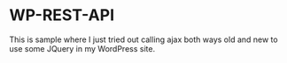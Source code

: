 # WP-REST-API

This is sample where I just tried out calling ajax both ways old and new to use some JQuery in my WordPress site.
